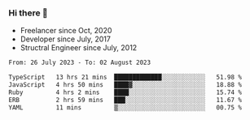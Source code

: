 ### Hi there 👋

- Freelancer since Oct, 2020
- Developer since July, 2017
- Structral Engineer since July, 2012

<!--START_SECTION:waka-->

```txt
From: 26 July 2023 - To: 02 August 2023

TypeScript   13 hrs 21 mins  █████████████░░░░░░░░░░░░   51.98 %
JavaScript   4 hrs 50 mins   ████▓░░░░░░░░░░░░░░░░░░░░   18.88 %
Ruby         4 hrs 2 mins    ████░░░░░░░░░░░░░░░░░░░░░   15.74 %
ERB          2 hrs 59 mins   ███░░░░░░░░░░░░░░░░░░░░░░   11.67 %
YAML         11 mins         ▒░░░░░░░░░░░░░░░░░░░░░░░░   00.75 %
```

<!--END_SECTION:waka-->
